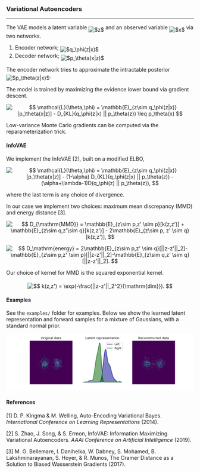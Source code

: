### Variational Autoencoders

---

The VAE models a latent variable <img alt="$z$" src="svgs/f93ce33e511096ed626b4719d50f17d2.svg" align="middle" width="8.367621899999993pt" height="14.15524440000002pt"/> and an observed variable <img alt="$x$" src="svgs/332cc365a4987aacce0ead01b8bdcc0b.svg" align="middle" width="9.39498779999999pt" height="14.15524440000002pt"/> via two networks.

1. Encoder network; <img alt="$q_\phi(z|x)​$" src="svgs/8c4290cd764b7be62885f1f2fa0f1ace.svg" align="middle" width="51.17860604999999pt" height="24.65753399999998pt"/> 
2. Decoder network; <img alt="$p_\theta(x|z)​$" src="svgs/7b4b76719fd0c5230e3c2d4849ba0924.svg" align="middle" width="50.82199814999999pt" height="24.65753399999998pt"/>

The encoder network tries to approximate the intractable posterior <img alt="$p_\theta(z|x)$" src="svgs/8d064232b1495aa703d8d2bb1a19d3aa.svg" align="middle" width="50.82199814999999pt" height="24.65753399999998pt"/>.

The model is trained by maximizing the evidence lower bound via gradient descent.
<p align="center"><img alt="$$&#10;\mathcal{L}(\theta,\phi) = \mathbb{E}_{z\sim q_\phi(z|x)}[p_\theta(x|z)] - D_{KL}(q_\phi(z|x) || p_\theta(z)) \leq p_\theta(x)&#10;$$" src="svgs/2e6a68c5089ed72134a0cf0384848df5.svg" align="middle" width="427.3819407pt" height="18.639307499999997pt"/></p>
Low-variance Monte Carlo gradients can be computed via the reparameterization trick.

#### InfoVAE

We implement the InfoVAE [2], built on a modified ELBO,
<p align="center"><img alt="$$&#10;\mathcal{L}(\theta,\phi) = \mathbb{E}_{z\sim q_\phi(z|x)}[p_\theta(x|z)] - (1-\alpha) D_{KL}(q_\phi(z|x) || p_\theta(z)) -(\alpha+\lambda-1)D(q_\phi(z) || p_\theta(z)),&#10;$$" src="svgs/f6e512403521ae8d4de674afefb6099d.svg" align="middle" width="635.32079985pt" height="18.639307499999997pt"/></p>
where the last term is any choice of divergence. 

In our case we implement two choices: maximum mean discrepancy (MMD) and energy distance [3].
<p align="center"><img alt="$$&#10;D_{\mathrm{MMD}} = \mathbb{E}_{z\sim p,z' \sim p}[k(z,z')] + \mathbb{E}_{z\sim q,z'\sim q}[k(z,z')] - 2\mathbb{E}_{z\sim p, z' \sim q}[k(z,z')],&#10;$$" src="svgs/9c79a93fec9654f3a94ab2774b1d1a70.svg" align="middle" width="504.00104534999997pt" height="17.8831554pt"/></p>
<p align="center"><img alt="$$&#10;D_\mathrm{energy} = 2\mathbb{E}_{z\sim p,z' \sim q}[||z-z'||_2]-\mathbb{E}_{z\sim p,z' \sim p}[||z-z'||_2]-\mathbb{E}_{z\sim q,z' \sim q}[||z-z'||_2].&#10;$$" src="svgs/2cffb33741083f4e2d7daa9253ca38b6.svg" align="middle" width="557.86499505pt" height="17.8831554pt"/></p>

Our choice of kernel for MMD is the squared exponential kernel.
<p align="center"><img alt="$$&#10;k(z,z') = \exp(-\frac{||z-z'||_2^2}{\mathrm{dim}}).&#10;$$" src="svgs/ca76b20e00ae9f3f5595d8504a5f3f42.svg" align="middle" width="198.70558125pt" height="35.77743345pt"/></p>

#### Examples

See the `examples/` folder for examples. Below we show the learned latent representation and forward samples for a mixture of Gaussians, with a standard normal prior.

![ex_model](examples/ex_2d.png "Example model output")

#### References

[1] D. P. Kingma & M. Welling, Auto-Encoding Variational Bayes. *International Conference on Learning Representations* (2014).

[2] S. Zhao, J. Song, & S. Ermon, InfoVAE: Information Maximizing Variational Autoencoders. *AAAI Conference on Artificial Intelligence* (2019).

[3] M. G. Bellemare, I. Danihelka, W. Dabney, S. Mohamed, B. Lakshminarayanan, S. Hoyer, & R. Munos, The Cramer Distance as a Solution to Biased Wasserstein Gradients (2017).
